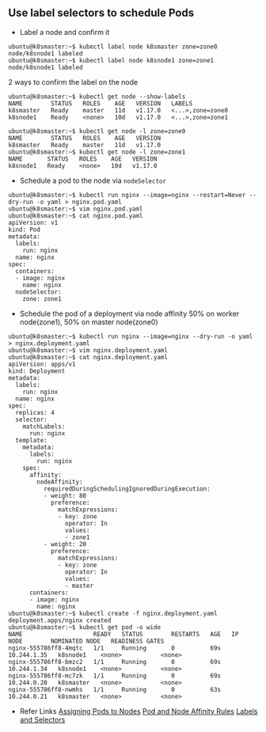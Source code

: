 ## Use label selectors to schedule Pods

- Label a node and confirm it

```
ubuntu@k8smaster:~$ kubectl label node k8smaster zone=zone0
node/k8snode1 labeled
ubuntu@k8smaster:~$ kubectl label node k8snode1 zone=zone1
node/k8snode1 labeled
```

2 ways to confirm the label on the node
```
ubuntu@k8smaster:~$ kubectl get node --show-labels
NAME        STATUS   ROLES    AGE   VERSION   LABELS
k8smaster   Ready    master   11d   v1.17.0   <...>,zone=zone0
k8snode1    Ready    <none>   10d   v1.17.0   <...>,zone=zone1
```

```
ubuntu@k8smaster:~$ kubectl get node -l zone=zone0
NAME        STATUS   ROLES    AGE   VERSION
k8smaster   Ready    master   11d   v1.17.0
ubuntu@k8smaster:~$ kubectl get node -l zone=zone1
NAME       STATUS   ROLES    AGE   VERSION
k8snode1   Ready    <none>   10d   v1.17.0
```

- Schedule a pod to the node via `nodeSelector`

```
ubuntu@k8smaster:~$ kubectl run nginx --image=nginx --restart=Never --dry-run -o yaml > nginx.pod.yaml
ubuntu@k8smaster:~$ vim nginx.pod.yaml
ubuntu@k8smaster:~$ cat nginx.pod.yaml
apiVersion: v1
kind: Pod
metadata:
  labels:
    run: nginx
  name: nginx
spec:
  containers:
  - image: nginx
    name: nginx
  nodeSelector:
    zone: zone1
```

- Schedule the pod of a deployment via node affinity
50% on worker node(zone1), 50% on master node(zone0)

```
ubuntu@k8smaster:~$ kubectl run nginx --image=nginx --dry-run -o yaml > nginx.deployment.yaml
ubuntu@k8smaster:~$ vim nginx.deployment.yaml
ubuntu@k8smaster:~$ cat nginx.deployment.yaml
apiVersion: apps/v1
kind: Deployment
metadata:
  labels:
    run: nginx
  name: nginx
spec:
  replicas: 4
  selector:
    matchLabels:
      run: nginx
  template:
    metadata:
      labels:
        run: nginx
    spec:
      affinity:
        nodeAffinity:
          requiredDuringSchedulingIgnoredDuringExecution:
          - weight: 80
            preference:
              matchExpressions:
              - key: zone
                operator: In
                values:
                - zone1
          - weight: 20
            preference:
              matchExpressions:
              - key: zone
                operator: In
                values:
                - master
      containers:
      - image: nginx
        name: nginx
ubuntu@k8smaster:~$ kubectl create -f nginx.deployment.yaml 
deployment.apps/nginx created
ubuntu@k8smaster:~$ kubectl get pod -o wide
NAME                    READY   STATUS        RESTARTS   AGE   IP            NODE        NOMINATED NODE   READINESS GATES
nginx-555786ff8-4mqtc   1/1     Running       0          69s   10.244.1.35   k8snode1    <none>           <none>
nginx-555786ff8-bmzc2   1/1     Running       0          69s   10.244.1.34   k8snode1    <none>           <none>
nginx-555786ff8-mc7zk   1/1     Running       0          69s   10.244.0.20   k8smaster   <none>           <none>
nginx-555786ff8-nwmhs   1/1     Running       0          63s   10.244.0.21   k8smaster   <none>           <none>
```

- Refer Links 
[Assigning Pods to Nodes](https://kubernetes.io/docs/concepts/configuration/assign-pod-node/)
[Pod and Node Affinity Rules](https://kubernetes.io/docs/concepts/configuration/assign-pod-node/#affinity-and-anti-affinity)
[Labels and Selectors](https://kubernetes.io/docs/concepts/overview/working-with-objects/labels/)
